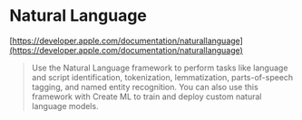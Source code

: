 # Natural Language

[https://developer.apple.com/documentation/naturallanguage](https://developer.apple.com/documentation/naturallanguage)

> Use the Natural Language framework to perform tasks like language and script identification, tokenization, lemmatization, parts-of-speech tagging, and named entity recognition. You can also use this framework with Create ML to train and deploy custom natural language models. 